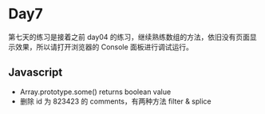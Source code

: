 # Day7

第七天的练习是接着之前 day04 的练习，继续熟练数组的方法，依旧没有页面显示效果，所以请打开浏览器的 Console 面板进行调试运行。

## Javascript

- Array.prototype.some() returns boolean value
- 删除 id 为 823423 的 comments，有两种方法 filter & splice
